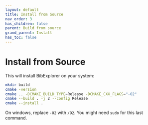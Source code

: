 ```yaml
---
layout: default
title: Install from Source
nav_order: 3
has_children: false
parent: Build from source
grand_parent: Install
has_toc: false
---
```

# Install from Source

This will install BibExplorer on your system:

```bash
mkdir build
cmake -version
cmake .. -DCMAKE_BUILD_TYPE=Release -DCMAKE_CXX_FLAGS="-O2" 
cmake --build . -j 2 --config Release
cmake --install .
```

On windows, replace `-O2` with `/O2`. You might need `sudo` for this last command.





<!-- Generated with mdsplit: https://github.com/alandefreitas/mdsplit -->
